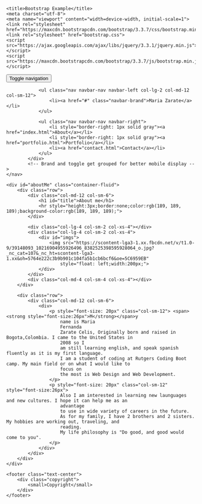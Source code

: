 
<!DOCTYPE html>
<html lang="en">

<head>

    <title>Bootstrap Example</title>
    <meta charset="utf-8">
    <meta name="viewport" content="width=device-width, initial-scale=1">
    <link rel="stylesheet" href="https://maxcdn.bootstrapcdn.com/bootstrap/3.3.7/css/bootstrap.min.css">
    <link rel="stylesheet" href="bootstrap.css">
    <script src="https://ajax.googleapis.com/ajax/libs/jquery/3.3.1/jquery.min.js"></script>
    <script src="https://maxcdn.bootstrapcdn.com/bootstrap/3.3.7/js/bootstrap.min.js"></script>

</head>

<body>
    <nav class="navbar navbar-default navbar-centered">
        <div class="container-fluid">
            <div class="col-lg-12">
                <div class="navbar-header">
                    <button type="button">
                        <span class="sr-only">Toggle navigation</span>
                        <span class="icon-bar"></span>
                        <span class="icon-bar"></span>
                        <span class="icon-bar"></span>
                    </button>
                </div>

                <ul class="nav navbar-nav navbar-left col-lg-2 col-md-12 col-sm-12">
                    <li><a href="#" class="navbar-brand">Maria Zarate</a></li>
                </ul>

                <ul class="nav navbar-nav navbar-right">
                    <li style="border-right: 1px solid gray"><a href="index.html">About</a></li>
                    <li style="border-right: 1px solid gray"><a href="portfolio.html">Portfolio</a></li>
                    <li><a href="contact.html">Contact</a></li>
                </ul>
            </div>
            <!-- Brand and toggle get grouped for better mobile display -->
    </nav>

    <div id="aboutMe" class="container-fluid">
        <div class="row">
            <div class="col-md-12 col-sm-6">
                <h1 id="title">About me</h1>
                <hr style="height:3px;border:none;color:rgb(189, 189, 189);background-color:rgb(189, 189, 189);">
            </div>

            <div class="col-lg-4 col-sm-2 col-xs-4"></div>
            <div class="col-lg-4 col-sm-2 col-xs-4">
                <div id="imgs">
                    <img src="https://scontent-lga3-1.xx.fbcdn.net/v/t1.0-9/39148093_10216904955926496_8382525398595928064_o.jpg?_nc_cat=107&_nc_ht=scontent-lga3-1.xx&oh=5764e222c3b9b901c104fa5b1cb6bcf6&oe=5C6959EB"
                        style="float: left;width:200px;">
                </div>
            </div>
            <div class="col-md-4 col-sm-4 col-xs-4"></div>
        </div>

        <div class="row">
            <div class="col-md-12 col-sm-6">
                <div>
                    <p style="font-size: 20px" class="col-sm-12"> <span><strong style="font-size:26px">M</strong></span>y
                        name is Maria
                        Fernanda
                        Zarate Celis, Originally born and raised in Bogota,Colombia. I came to the United States in
                        2008 so I
                        am still learning english, and speak spanish fluently as it is my first language.
                        I am a student of coding at Rutgers Coding Boot camp. My main field or on what I would like to
                        focus on
                        the most is Web Design and Web Development.
                    </p>
                    <p style="font-size: 20px" class="col-sm-12" style="font-size:26px">
                        Also I am interested in learning new launguages and new cultures. I hope it can help me as an
                        advantage
                        to use in wide variety of careers in the future.
                        As for my family, I have 2 brothers and 2 sisters. My hobbies are working out, traveling, and
                        reading.
                        My life philosophy is "Do good, and good would come to you".
                    </p>
                </div>
            </div>
        </div>
    </div>

    <footer class="text-center">
        <div class="copyright">
            <small>Copyright</small>
        </div>
    </footer>

</body>

</html>
